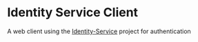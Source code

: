# Identity Service Client
A web client using the [Identity-Service](https://github.com/INNVTV/Identity-Service) project for authentication
